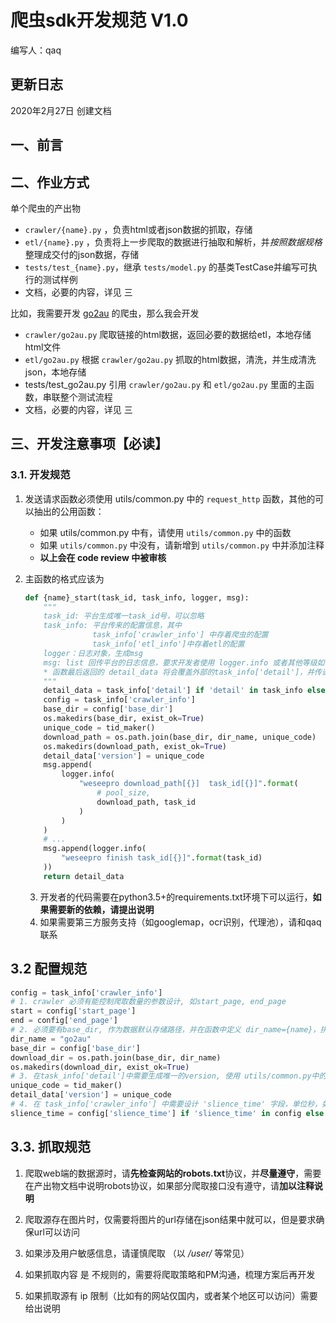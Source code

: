 # 爬虫sdk开发规范 V1.0

编写人：qaq

## 更新日志

2020年2月27日    创建文档

## 一、前言



## 二、作业方式

单个爬虫的产出物

* `crawler/{name}.py` ，负责html或者json数据的抓取，存储
* `etl/{name}.py` ，负责将上一步爬取的数据进行抽取和解析，并*按照数据规格* 整理成交付的json数据，存储
* `tests/test_{name}.py`，继承 `tests/model.py` 的基类TestCase并编写可执行的测试样例
* 文档，必要的内容，详见 三

比如，我需要开发 [go2au](http://www.go2au.net/house/rent/) 的爬虫，那么我会开发

* `crawler/go2au.py` 爬取链接的html数据，返回必要的数据给etl，本地存储html文件
* `etl/go2au.py` 根据 `crawler/go2au.py`  抓取的html数据，清洗，并生成清洗json，本地存储
* tests/test_go2au.py 引用  `crawler/go2au.py` 和 `etl/go2au.py` 里面的主函数，串联整个测试流程
* 文档，必要的内容，详见 三

## 三、开发注意事项【必读】

### 3.1. 开发规范

1. 发送请求函数必须使用 utils/common.py 中的 `request_http` 函数，其他的可以抽出的公用函数：

   * 如果 utils/common.py 中有，请使用 `utils/common.py` 中的函数
   * 如果 `utils/common.py` 中没有，请新增到 `utils/common.py` 中并添加注释
   * **以上会在 code review 中被审核**

2. 主函数的格式应该为

   ```python
   def {name}_start(task_id, task_info, logger, msg):
       """
       task_id: 平台生成唯一task_id号，可以忽略
       task_info: 平台传来的配置信息，其中
                  task_info['crawler_info'] 中存着爬虫的配置
                  task_info['etl_info']中存着etl的配置
       logger：日志对象，生成msg
       msg: list 回传平台的日志信息，要求开发者使用 logger.info 或者其他等级如 logger.error 添加日志，并加入list。只需要加必要的日志，日志不能太多，但是必要的日志必须添加。
       * 函数最后返回的 detail_data 将会覆盖外部的task_info['detail']，并传递到etl或者下游，变量传递请使用该变量
       """
       detail_data = task_info['detail'] if 'detail' in task_info else dict()
       config = task_info['crawler_info']
       base_dir = config['base_dir']
       os.makedirs(base_dir, exist_ok=True)
       unique_code = tid_maker()
       download_path = os.path.join(base_dir, dir_name, unique_code)
       os.makedirs(download_path, exist_ok=True)
       detail_data['version'] = unique_code
       msg.append(
           logger.info(
               "weseepro download_path[{}]  task_id[{}]".format(
                   # pool_size,
                   download_path, task_id
               )
           )
       )
       # ...
       msg.append(logger.info(
           "weseepro finish task_id[{}]".format(task_id)
       ))
       return detail_data
   ```

   3. 开发者的代码需要在python3.5+的requirements.txt环境下可以运行，**如果需要新的依赖，请提出说明**
   4. 如果需要第三方服务支持（如googlemap，ocr识别，代理池），请和qaq联系

## 3.2 配置规范

```python
config = task_info['crawler_info']
# 1. crawler 必须有能控制爬取数量的参数设计, 如start_page, end_page
start = config['start_page']
end = config['end_page']
# 2. 必须要有base_dir, 作为数据默认存储路径，并在函数中定义 dir_name={name}，拼接成 base_dir/dir_name 作为本爬虫的 存储路径
dir_name = "go2au"
base_dir = config['base_dir']
download_dir = os.path.join(base_dir, dir_name)
os.makedirs(download_dir, exist_ok=True)
# 3. 在task_info['detail']中需要生成唯一的version, 使用 utils/common.py中的 tig_maker()
unique_code = tid_maker()
detail_data['version'] = unique_code
# 4. 在 task_info['crawler_info'] 中需要设计 'slience_time' 字段，单位秒，如果该字段不存在，则爬虫不sleep，如果存在，则每爬完一页，执行一次sleep
slience_time = config['slience_time'] if 'slience_time' in config else None
```

## 3.3. 抓取规范

1. 爬取web端的数据源时，请**先检查网站的robots.txt**协议，并**尽量遵守**，需要在产出物文档中说明robots协议，如果部分爬取接口没有遵守，请**加以注释说明**

2. 爬取源存在图片时，仅需要将图片的url存储在json结果中就可以，但是要求确保url可以访问

3. 如果涉及用户敏感信息，请谨慎爬取 （以 */user/* 等常见）

4. 如果抓取内容 是 不规则的，需要将爬取策略和PM沟通，梳理方案后再开发

5. 如果抓取源有 ip 限制（比如有的网站仅国内，或者某个地区可以访问）需要给出说明





